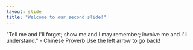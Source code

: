 ```yaml
---
layout: slide
title: "Welcome to our second slide!"
---
```

"Tell me and I'll forget; show me and I may remember; involve me and I'll understand." - Chinese Proverb
Use the left arrow to go back!

